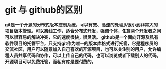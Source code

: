 ﻿# git 与 github的区别
####  git是一个开源的分布式版本控制系统，可以有效、高速的处理从很小到非常大的项目版本管理。可以离线工作，适合分布式开发，强调个体，任意两个开发者之间可以很容易的解决冲突，它的速度很快，很灵活。  github是一个面向开源及私有软件项目的托管平台，只支持git作为唯一的版本库格式进行托管，它是程序员的交流社区，用户可以随意加入自己喜欢的开源项目，也可以关注别的用户，允许编程人员共享代码和协作，可以上传自己的代码，也可以浏览或者下载别人的代码，开源项目可以免费托管，而私有库是要付费的。
